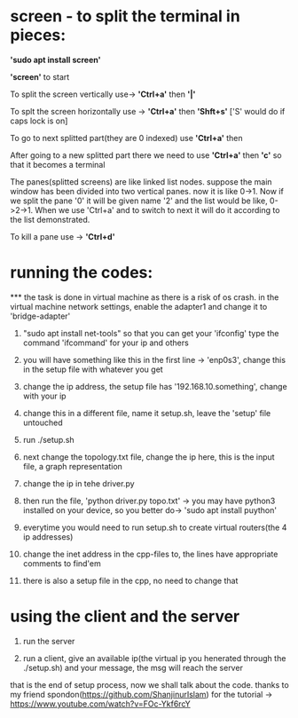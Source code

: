 # screen - to split the terminal in pieces:
<b>'sudo apt install screen'</b>

<b>'screen'</b> to start

To split the screen vertically use->  <b>'Ctrl+a'</b> then <b>'|'</b>

To splt the screen horizontally use ->  <b>'Ctrl+a'</b> then <b>'Shft+s'</b> ['S' would do if caps lock is on]

To go to next splitted part(they are 0 indexed) use <b>'Ctrl+a'</b> then <b><tab></b>

After going to a new splitted part there we need to use <b>'Ctrl+a'</b> then <b>'c'</b> so that it becomes a terminal

The panes(splitted screens) are like linked list nodes. suppose the main window has been divided into two vertical panes. now it is like 0->1. Now if we split the pane '0' it will be given name '2' and the list would be like, 0->2->1. When we use 'Ctrl+a' and <tab> to switch to next it will do it according to the list demonstrated.

To kill a pane use -> <b>'Ctrl+d'</b>

# running the codes:

*** the task is done in virtual machine as there is a risk of os crash. in the virtual machine network settings, enable the adapter1 and change it to 'bridge-adapter'

1. "sudo apt install net-tools" so that you can get your 'ifconfig'
type the command 'ifcommand' for your ip and others

2. you will have something like this in the first line -> 'enp0s3', change this in the setup file
with whatever you get

3. change the ip address, the setup file has '192.168.10.something', change with your ip

4. change this in a different file, name it setup.sh, leave the 'setup' file untouched

5. run ./setup.sh

6. next change the topology.txt file, change the ip here, this is the input file, a graph representation

7. change the ip in tehe driver.py

8. then run the file, 'python driver.py topo.txt' -> you may have python3 installed on your device, so you better do-> 'sudo apt install puython'

9. everytime you would need to run setup.sh to create virtual routers(the 4 ip addresses)

10. change the inet address in the cpp-files to, the lines have appropriate comments to find'em

11. there is also a setup file in the cpp, no need to change that

# using the client and the server

1. run the server

2. run a client, give an available ip(the virtual ip you henerated through the ./setup.sh) and your message, the msg will reach the server

that is the end of setup process, now we shall talk about the code.
thanks to my friend spondon(https://github.com/ShanjinurIslam) for the tutorial -> https://www.youtube.com/watch?v=FOc-Ykf6rcY
